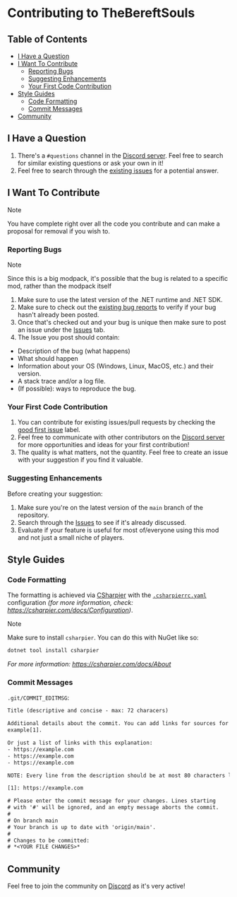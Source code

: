 # Contributing to TheBereftSouls

## Table of Contents

- [I Have a Question](#i-have-a-question)
- [I Want To Contribute](#i-want-to-contribute)
    - [Reporting Bugs](#reporting-bugs)
    - [Suggesting Enhancements](#suggesting-enhancements)
    - [Your First Code Contribution](#your-first-code-contribution)
- [Style Guides](#style-guides)
    - [Code Formatting](#code-formatting)
    - [Commit Messages](#commit-messages)
- [Community](#community)

## I Have a Question

1. There's a `#questions` channel in the
   [Discord server](https://discord.com/invite/nYJfz3jgQy).
   Feel free to search for similar existing questions or ask your own in it!
2. Feel free to search through the
   [existing issues](https://github.com/bromeex/TheBereftSouls/issues)
   for a potential answer.

## I Want To Contribute

> [!NOTE]
> You have complete right over all the code you contribute and can make a
> proposal for removal if you wish to.

### Reporting Bugs

> [!NOTE]
> Since this is a big modpack, it's possible that the bug is related to a
> specific mod, rather than the modpack itself

1. Make sure to use the latest version of the .NET runtime and .NET SDK.
2. Make sure to check out the
   [existing bug reports](https://github.com/bromeex/TheBereftSouls/labels/bug)
   to verify if your bug hasn't already been posted.
3. Once that's checked out and your bug is unique then make sure to post an issue
   under the [Issues](https://github.com/bromeex/TheBereftSouls/issues) tab.
4. The Issue you post should contain:

- Description of the bug (what happens)
- What should happen
- Information about your OS (Windows, Linux, MacOS, etc.) and their version.
- A stack trace and/or a log file.
- (If possible): ways to reproduce the bug.

### Your First Code Contribution

1. You can contribute for existing issues/pull requests by checking the
   [good first issue](https://github.com/bromeex/TheBereftSouls/labels/good%20first%20issue)
   label.
2. Feel free to communicate with other contributors on the
   [Discord server](https://discord.com/invite/nYJfz3jgQy)
   for more opportunities and ideas for your first contribution!
3. The quality is what matters, not the quantity. Feel free to create an issue
   with your suggestion if you find it valuable.

### Suggesting Enhancements

Before creating your suggestion:

1. Make sure you're on the latest version of the `main` branch of the repository.
2. Search through the [Issues](https://github.com/bromeex/TheBereftSouls/issues)
   to see if it's already discussed.
3. Evaluate if your feature is useful for most of/everyone using this mod and
   not just a small niche of players.

## Style Guides

### Code Formatting

The formatting is achieved via [CSharpier](https://csharpier.com/) with the
[`.csharpierrc.yaml`](./.csharpierrc.yaml) configuration _(for more information,
check: <https://csharpier.com/docs/Configuration>)_.

> [!NOTE]
> Make sure to install `csharpier`. You can do this with NuGet like so:
>
> ```sh
> dotnet tool install csharpier
> ```
>
> _For more information: <https://csharpier.com/docs/About>_

### Commit Messages

`.git/COMMIT_EDITMSG`:

```txt
Title (descriptive and concise - max: 72 characers)

Additional details about the commit. You can add links for sources for
example[1].

Or just a list of links with this explanation:
- https://example.com
- https://example.com
- https://example.com

NOTE: Every line from the description should be at most 80 characters long.

[1]: https://example.com

# Please enter the commit message for your changes. Lines starting
# with '#' will be ignored, and an empty message aborts the commit.
#
# On branch main
# Your branch is up to date with 'origin/main'.
#
# Changes to be committed:
# *<YOUR FILE CHANGES>*
```

## Community

Feel free to join the community on
[Discord](https://discord.com/invite/nYJfz3jgQy) as it's very active!
